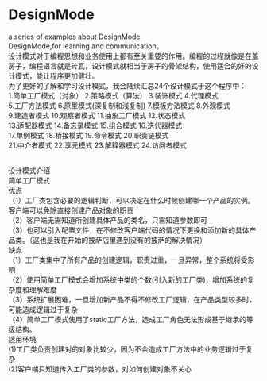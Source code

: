 # DesignMode
a series of examples about DesignMode
<br>DesignMode,for learning and communication。
<br>设计模式对于编程思想和业务使用上都有至关重要的作用。编程的过程就像是在盖房子，编程语言就是砖瓦，设计模式就相当于房子的骨架结构，使用适合的好的设计模式，能让程序更加健壮。
<br>为了更好的了解和学习设计模式，我会陆续汇总24个设计模式于这个程序中：
<br>1.简单工厂模式（对象）  2.策略模式（算法）             3.装饰模式       4.代理模式
<br>5.工厂方法模式          6.原型模式(深复制和浅复制)     7.模板方法模式   8.外观模式
<br>9.建造者模式            10.观察者模式                  11.抽象工厂模式  12.状态模式
<br>13.适配器模式           14.备忘录模式                  15.组合模式      16.迭代器模式
<br>17.单例模式             18.桥接模式                    19.命令模式      20.职责链模式
<br>21.中介者模式           22.享元模式                    23.解释器模式    24.访问者模式

<br>设计模式介绍
<br>简单工厂模式
<br>优点
<br>（1）工厂类包含必要的逻辑判断，可以决定在什么时候创建哪一个产品的实例。客户端可以免除直接创建产品对象的职责
<br>（2）客户端无需知道所创建具体产品的类名，只需知道参数即可
<br>（3）也可以引入配置文件，在不修改客户端代码的情况下更换和添加新的具体产品类。（这也是我在开始的披萨店里遇到没有的披萨的解决情况）
<br>缺点
<br>（1）工厂类集中了所有产品的创建逻辑，职责过重，一旦异常，整个系统将受影响
<br>（2）使用简单工厂模式会增加系统中类的个数(引入新的工厂类)，增加系统的复杂度和理解难度
<br>（3）系统扩展困难，一旦增加新产品不得不修改工厂逻辑，在产品类型较多时，可能造成逻辑过于复杂
<br>（4）简单工厂模式使用了static工厂方法，造成工厂角色无法形成基于继承的等级结构。
<br>适用环境
<br>(1)工厂类负责创建对的对象比较少，因为不会造成工厂方法中的业务逻辑过于复杂
<br>(2)客户端只知道传入工厂类的参数，对如何创建对象不关心